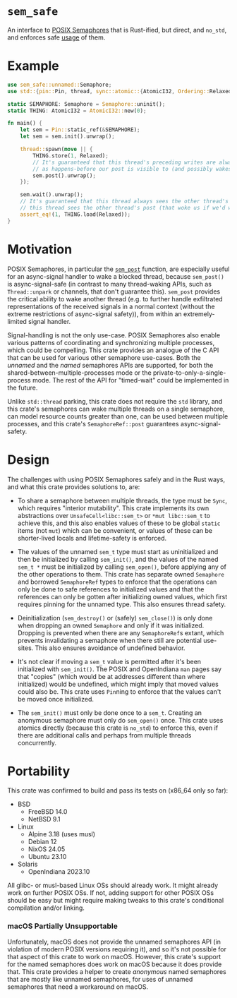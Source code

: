 # `sem_safe`

An interface to [POSIX Semaphores](
https://pubs.opengroup.org/onlinepubs/9799919799/xrat/V4_xsh_chap01.html#tag_22_02_08_03)
that is Rust-ified, but direct, and `no_std`, and enforces safe [usage](
https://pubs.opengroup.org/onlinepubs/9799919799/basedefs/semaphore.h.html)
of them.

# Example

```rust
use sem_safe::unnamed::Semaphore;
use std::{pin::Pin, thread, sync::atomic::{AtomicI32, Ordering::Relaxed}};

static SEMAPHORE: Semaphore = Semaphore::uninit();
static THING: AtomicI32 = AtomicI32::new(0);

fn main() {
    let sem = Pin::static_ref(&SEMAPHORE);
    let sem = sem.init().unwrap();

    thread::spawn(move || {
        THING.store(1, Relaxed);
        // It's guaranteed that this thread's preceding writes are always visible to other threads
        // as happens-before our post is visible to (and possibly wakes) other threads.
        sem.post().unwrap();
    });

    sem.wait().unwrap();
    // It's guaranteed that this thread always sees the other thread's write as happens-before
    // this thread sees the other thread's post (that woke us if we'd waited).
    assert_eq!(1, THING.load(Relaxed));
}
```

# Motivation

POSIX Semaphores, in particular the [`sem_post`](
https://pubs.opengroup.org/onlinepubs/9799919799/functions/sem_post.html)
function, are especially useful for an async-signal handler to wake a blocked thread, because
`sem_post()` is async-signal-safe (in contrast to many thread-waking APIs, such as
`Thread::unpark` or channels, that don't guarantee this).  `sem_post` provides the critical
ability to wake another thread (e.g. to further handle exfiltrated representations of the received
signals in a normal context (without the extreme restrictions of async-signal safety)), from
within an extremely-limited signal handler.

Signal-handling is not the only use-case.  POSIX Semaphores also enable various patterns of
coordinating and synchronizing multiple processes, which could be compelling.  This crate provides
an analogue of the C API that can be used for various other semaphore use-cases.  Both the
*unnamed* and the *named* semaphores APIs are supported, for both the
shared-between-multiple-processes mode or the private-to-only-a-single-process mode.  The rest of
the API for "timed-wait" could be implemented in the future.

Unlike `std::thread` parking, this crate does not require the `std` library, and this crate's
semaphores can wake multiple threads on a single semaphore, can model resource counts greater than
one, can be used between multiple processes, and this crate's `SemaphoreRef::post` guarantees
async-signal-safety.

# Design

The challenges with using POSIX Semaphores safely and in the Rust ways, and what this crate
provides solutions to, are:

- To share a semaphore between multiple threads, the type must be `Sync`, which requires "interior
  mutability".  This crate implements its own abstractions over `UnsafeCell<libc::sem_t>` or
  `*mut libc::sem_t` to achieve this, and this also enables values of these to be global `static`
  items (not `mut`) which can be convenient, or values of these can be shorter-lived locals and
  lifetime-safety is enforced.

- The values of the unnamed `sem_t` type must start as uninitialized and then be initialized by
  calling `sem_init()`, and the values of the named `sem_t *` must be initialized by calling
  `sem_open()`, before applying any of the other operations to them.  This crate has separate
  owned `Semaphore` and borrowed `SemaphoreRef` types to enforce that the operations can only be
  done to safe references to initialized values and that the references can only be gotten after
  initializing owned values, which first requires pinning for the unnamed type.  This also ensures
  thread safety.

- Deinitialization (`sem_destroy()` or (safely) `sem_close()`) is only done when dropping an owned
  `Semaphore` and only if it was initialized.  Dropping is prevented when there are any
  `SemaphoreRef`s extant, which prevents invalidating a semaphore when there still are potential
  use-sites.  This also ensures avoidance of undefined behavior.

- It's not clear if moving a `sem_t` value is permitted after it's been initialized with
  `sem_init()`.  The POSIX and OpenIndiana `man` pages say that "copies" (which would be at
  addresses different than where initialized) would be undefined, which might imply that moved
  values could also be.  This crate uses `Pin`ning to enforce that the values can't be moved once
  initialized.

- The `sem_init()` must only be done once to a `sem_t`.  Creating an anonymous semaphore must only
  do `sem_open()` once.  This crate uses atomics directly (because this crate is `no_std`) to
  enforce this, even if there are additional calls and perhaps from multiple threads concurrently.

# Portability

This crate was confirmed to build and pass its tests on (x86_64 only so far):

- BSD
  - FreeBSD 14.0
  - NetBSD 9.1
- Linux
  - Alpine 3.18 (uses musl)
  - Debian 12
  - NixOS 24.05
  - Ubuntu 23.10
- Solaris
  - OpenIndiana 2023.10

All glibc- or musl-based Linux OSs should already work.  It might already work on further POSIX
OSs.  If not, adding support for other POSIX OSs should be easy but might require making tweaks to
this crate's conditional compilation and/or linking.

### macOS Partially Unsupportable

Unfortunately, macOS does not provide the unnamed semaphores API (in violation of modern POSIX
versions requiring it), and so it's not possible for that aspect of this crate to work on macOS.
However, this crate's support for the named semaphores does work on macOS because it does provide
that.  This crate provides a helper to create *anonymous* named semaphores that are mostly like
unnamed semaphores, for uses of unnamed semaphores that need a workaround on macOS.
